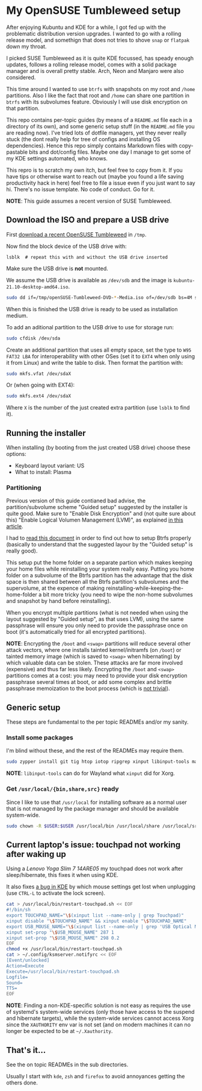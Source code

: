 # My OpenSUSE Tumbleweed setup

After enjoying Kubuntu and KDE for a while, I got fed up with the problematic distribution version upgrades.
I wanted to go with a rolling release model, and somethign that does not tries to shove `snap` or `flatpak` down my throat.

I picked SUSE Tumbleweed as it is quite KDE focussed, has speady enough updates, follows a rolling release model, comes with a solid package manager and is overall pretty stable. Arch, Neon and Manjaro were also considered.

This time around I wanted to use `btrfs` with snapshots on my root and `/home` partitions. Also I like the fact that  root and `/home` can share one partition in `btrfs` with its subvolumes feature. Obviously I will use disk encryption on that partition.

This repo contains per-topic guides (by means of a `README.md` file each in a directory of its own), and some generic setup stuff (in the `README.md` file you are reading now). I've tried lots of dotfile managers, yet they never really stuck (the dont really help for tree of configs and installing OS dependencies). Hence this repo simply contains Markdown files with copy-pastable bits and dot/config files. Maybe one day I manage to get some of my KDE settings automated, who knows.

This repro is to scratch my own itch, but feel free to copy from it. If you have tips or otherwise want to reach out (maybe you found a life saving productivity hack in here) feel free to file a issue even if you just want to say hi. There's no issue template. No code of conduct. Go for it.

**NOTE**: This guide assumes a recent version of SUSE Tumbleweed.


## Download the ISO and prepare a USB drive

First [download a recent OpenSUSE Tumbleweed](https://get.opensuse.org/tumbleweed/#download) in `/tmp`.

Now find the block device of the USB drive with:

    lsblk  # repeat this with and without the USB drive inserted

Make sure the USB drive is **not** mounted.

We assume the USB drive is available as `/dev/sdb` and the image is `kubuntu-21.10-desktop-amd64.iso`.

```bash
sudo dd if=/tmp/openSUSE-Tumbleweed-DVD-*-Media.iso of=/dev/sdb bs=4M status=progress && sync
```

When this is finished the USB drive is ready to be used as installation medium.

To add an aditional partition to the USB drive to use for storage run:

```bash
sudo cfdisk /dev/sda
```

Create an additional partition that uses all empty space, set the type to `W95 FAT32 LBA` for interoperability with other OSes (set it to `EXT4` when only using it from Linux) and write the table to disk.
Then format the partition with:

```bash
sudo mkfs.vfat /dev/sdaX
```

Or (when going with EXT4):

```bash
sudo mkfs.ext4 /dev/sdaX
```

Where `X` is the number of the just created extra partition (use `lsblk` to find it).


## Running the installer

When installing (by booting from the just created USB drive) choose these options:

* Keyboard layout variant: US
* What to install: Plasma

### Partitioning

Previous version of this guide contianed bad advise, the partition/subvolume scheme "Guided setup" suggested by the installer is quite good.
Make sure to "Enable Disk Encryption" and (not quite sure about this) "Enable Logical Volumen Management (LVM)", as explained [in this article](https://en.opensuse.org/SDB:Encrypted_root_file_system).

I had to [read this document](https://en.opensuse.org/SDB:BTRFS) in order to find out how to setup Btrfs properly (basically to understand that the suggested layour by the "Guided setup" is really good).

This setup put the home folder on a separate partion which makes keeping your home files while reinstalling your system really easy.
Putting you home folder on a subvolume of the Btrfs partition has the advantage that the disk space is then shared between all the Btrfs partition's subvolumes and the supervolume, at the expence of making reinstalling-while-keeping-the-home-folder a bit more tricky (you need to wipe the non-home subvolumes and snapshot by hand before reinstalling).

When you encrypt multiple partitions (what is not needed when using the layout suggested by "Guided setup", as that uses LVM), using the same passphrase will ensure you only need to provide the passphrase once on boot (it's automatically tried for all encrypted partitions).

**NOTE**: Encrypting the `/boot` and `<swap>` partitions will reduce several other attack vectors, where one installs tainted kernel/initramfs (on `/boot`) or tainted memory image (which is saved to `<swap>` when hibernating) by which valuable data can be stolen.
These attacks are far more involved (expensive) and thus far less likely. Encrypting the `/boot` and `<swap>` partitions comes at a cost: you may need to provide your disk encryption passphrase several times at boot, or add some complex and brittle passphrase memoization to the boot process (which is [not trivial](https://en.opensuse.org/SDB:Encrypted_root_file_system)).


## Generic setup

These steps are fundamental to the per topic READMEs and/or my sanity.


### Install some packages

I'm blind without these, and the rest of the READMEs may require them.

```bash
sudo zypper install git tig htop iotop ripgrep xinput libinput-tools make zsh
```

**NOTE**: `libinput-tools` can do for Wayland what `xinput` did for Xorg.

### Get `/usr/local/{bin,share,src}` ready

Since I like to use that `/usr/local` for installing software as a normal user that is not managed by the package manager and should be available system-wide.

```bash
sudo chown -R $USER:$USER /usr/local/bin /usr/local/share /usr/local/src
```

## Current laptop's issue: touchpad not working after waking up

Using a *Lenovo Yoga Slim 7 14ARE05* my touchpad does not work after sleep/hibernate, this fixes it when using KDE.

It also fixes [a bug in KDE](https://bugs.kde.org/show_bug.cgi?id=435113) by which mouse settings get lost when unplugging (use `CTRL-L` to activate the lock screen).

```bash
cat > /usr/local/bin/restart-touchpad.sh << EOF
#!/bin/sh
export TOUCHPAD_NAME="\$(xinput list --name-only | grep Touchpad)"
xinput disable "\$TOUCHPAD_NAME" && xinput enable "\$TOUCHPAD_NAME"
export USB_MOUSE_NAME="\$(xinput list --name-only | grep 'USB Optical Mouse')"
xinput set-prop "\$USB_MOUSE_NAME" 287 1
xinput set-prop "\$USB_MOUSE_NAME" 298 0.2
EOF
chmod +x /usr/local/bin/restart-touchpad.sh
cat > ~/.config/ksmserver.notifyrc << EOF
[Event/unlocked]
Action=Execute
Execute=/usr/local/bin/restart-touchpad.sh
Logfile=
Sound=
TTS=
EOF
```

**NOTE**: Finding a non-KDE-specific solution is not easy as requires the use of systemd's system-wide services (only those have access to the suspend and hibernate targets), while the system-wide services cannot access Xorg since the `XAUTHORITY` env var is not set (and on modern machines it can no longer be expected to be at `~/.Xauthority`.


## That's it...

See the on topic READMEs in the sub directories.

Usually I start with `kde`, `zsh` and `firefox` to avoid annoyances getting the others done.

